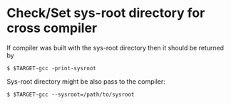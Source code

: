# Check/Set sys-root directory for cross compiler

If compiler was built with the sys-root directory then it should be returned by
```
$ $TARGET-gcc -print-sysroot
```

Sys-root directory might be also pass to the compiler:
```
$ $TARGET-gcc --sysroot=/path/to/sysroot
```

